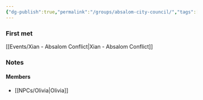 ```yaml
---
{"dg-publish":true,"permalink":"/groups/absalom-city-council/","tags":["group"],"noteIcon":"group"}
---
```


### First met
[[Events/Xian - Absalom Conflict\|Xian - Absalom Conflict]]
### Notes

#### Members
- [[NPCs/Olivia\|Olivia]]
